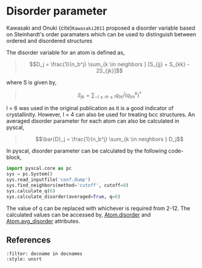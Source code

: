 # Disorder parameter

Kawasaki and Onuki {cite}`Kawasaki2011` proposed a disorder variable based on
Steinhardt\'s order paramaters which can be used to distinguish between
ordered and disordered structures

The disorder variable for an atom is defined as,

> $$D_j = \frac{1}{n_b^j} \sum_{k \in neighbors } [S_{jj} + S_{kk} - 2S_{jk}]$$

where S is given by,

> $$S_{jk} = \sum_{-l \leq m \leq l} q_{lm}^j (q_{lm}^k)^*$$

l = 6 was used in the original publication as it is a good indicator of
crystallinity. However, l = 4 can also be used for treating bcc
structures. An averaged disorder parameter for each atom can also be
calculated in pyscal,

> $$\bar{D}_j = \frac{1}{n_b^j} \sum_{k \in neighbors } D_j$$

In pyscal, disorder parameter can be calculated by the following
code-block,

``` python
import pyscal.core as pc
sys = pc.System()
sys.read_inputfile('conf.dump')
sys.find_neighbors(method='cutoff', cutoff=0)
sys.calculate_q(6)
sys.calculate_disorder(averaged=True, q=6)
```

The value of q can be replaced with whichever is required from 2-12. The
calculated values can be accessed by, [Atom.disorder](https://docs.pyscal.org/en/latest/pyscal.html#pyscal.catom.Atom.disorder) and [Atom.avg_disorder](https://docs.pyscal.org/en/latest/pyscal.html#pyscal.catom.Atom.avg_disorder) attributes.

## References

```{bibliography} ../references.bib
:filter: docname in docnames
:style: unsrt
```